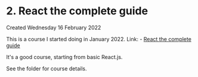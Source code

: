 # 2. React the complete guide
Created Wednesday 16 February 2022

This is a course I started doing in January 2022.
Link: - [React the complete guide](https://www.udemy.com/course/nextjs-react-the-complete-guide/)

It's a good course, starting from basic React.js.

See the folder for course details.